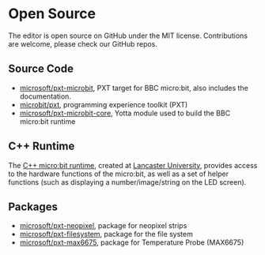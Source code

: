 # Open Source

The editor is open source on GitHub under the MIT license. Contributions are welcome, please check our GitHub repos.

## Source Code

* [microsoft/pxt-microbit](https://github.com/Microsoft/pxt-microbit), PXT target for BBC micro:bit, also includes the documentation.
* [microbit/pxt](https://github.com/Microsoft/pxt), programming experience toolkit (PXT)
* [microsoft/pxt-microbit-core](https://github.com/Microsoft/pxt-microbit-core), Yotta module used to build the BBC micro:bit runtime

## C++ Runtime

The [C++ micro:bit runtime](http://lancaster-university.github.io/microbit-docs/), created at [Lancaster University](http://www.lancaster.ac.uk/), provides access to the hardware functions of the micro:bit, 
as well as a set of helper functions (such as displaying a number/image/string on the LED screen). 

## Packages

* [microsoft/pxt-neopixel](https://github.com/microsoft/pxt-neopixel), package for neopixel strips
* [microsoft/pxt-filesystem](https://github.com/microsoft/pxt-filesystem), package for the file system
* [microsoft/pxt-max6675](https://github.com/microsoft/pxt-max6675), package for Temperature Probe (MAX6675)